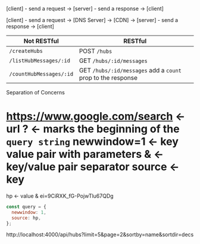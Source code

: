 [client] - send a request -> [server] - send a response -> [client]

[client] - send a request -> [DNS Server] -> [CDN] -> [server] - send a response -> [client]

| Not RESTful             | RESTful                                                     |
| ----------------------- | ----------------------------------------------------------- |
| `/createHubs`           | POST `/hubs`                                                |
| `/listHubMessages/:id`  | GET `/hubs/:id/messages`                                    |
| `/countHubMessages/:id` | GET `/hubs/:id/messages` add a `count` prop to the response |

Separation of Concerns

https://www.google.com/search <- url
? <- marks the beginning of the `query string`
newwindow=1 <- key value pair with parameters
& <- key/value pair separator
source <- key
=
hp <- value
&
ei=9CiRXK_fG-PojwTlu67QDg

```js
const query = {
  newwindow: 1,
  source: hp,
};
```



http://localhost:4000/api/hubs?limit=5&page=2&sortby=name&sortdir=decs